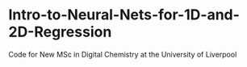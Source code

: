 # Intro-to-Neural-Nets-for-1D-and-2D-Regression
Code for New MSc in Digital Chemistry at the University of Liverpool
